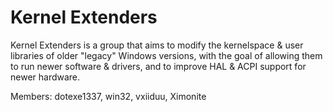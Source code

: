 # Kernel Extenders

Kernel Extenders is a group that aims to modify the kernelspace & user libraries of older "legacy" Windows versions, with the goal of allowing them to run newer software & drivers, and to improve HAL & ACPI support for newer hardware.

Members: dotexe1337, win32, vxiiduu, Ximonite
